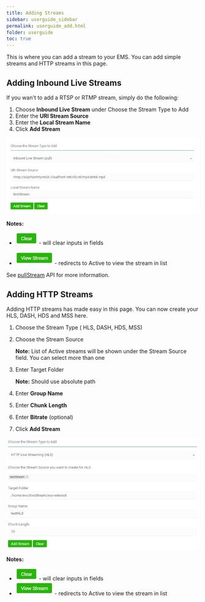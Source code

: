 ```yaml
---
title: Adding Streams
sidebar: userguide_sidebar
permalink: userguide_add.html
folder: userguide
toc: true
---
```




This is where you can add a stream to your EMS. You can add simple streams and HTTP streams in this page.



## Adding Inbound Live Streams

If you wan't to add a RTSP or RTMP stream, simply do the following:

1. Choose  **Inbound Live Stream** under Choose the Stream Type to Add
2. Enter the **URI Stream Source**
3. Enter the **Local Stream Name**
4. Click **Add Stream**

![](images/userguide/addstream.JPG)

**Notes:**

- ![](images/userguide/clear.JPG)  - will clear inputs in fields

- ![](images/userguide/viewstream.JPG)   - redirects to Active to view the stream in list

See [pullStream](api_pullStream.html) API for more information.



## Adding HTTP Streams

Adding HTTP streams has made easy in this page. You can now create your HLS, DASH, HDS and MSS here.

1. Choose the Stream Type ( HLS, DASH, HDS, MSS)

2. Choose the Stream Source

   **Note:** List of Active streams will be shown under the Stream Source field. You can select more than one

3. Enter Target Folder

   **Note:** Should use absolute path 

4. Enter **Group Name**

5. Enter **Chunk Length**

6. Enter **Bitrate** (optional)

7. Click **Add Stream**

![](images/userguide/addhttpstream.JPG)



**Notes:**

- ![](images/userguide/clear.JPG)   - will clear inputs in fields
- ![](images/userguide/viewstream.JPG)   - redirects to Active to view the stream in list

